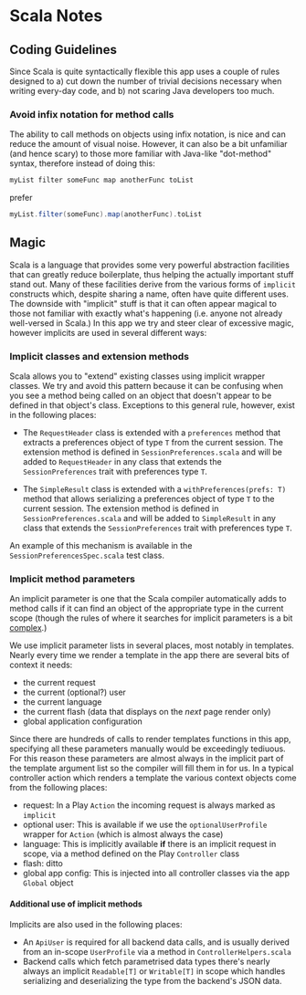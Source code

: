# Scala Notes

## Coding Guidelines

Since Scala is quite syntactically flexible this app uses a couple of rules designed to a) cut down the number of trivial decisions necessary when writing every-day code, and b) not scaring Java developers too much.

### Avoid infix notation for method calls

The ability to call methods on objects using infix notation, is nice and can reduce the amount of visual noise. However, it can also be a bit unfamiliar (and hence scary) to those more familiar with Java-like "dot-method" syntax, therefore instead of doing this:

```scala
myList filter someFunc map anotherFunc toList
```

prefer

```scala
myList.filter(someFunc).map(anotherFunc).toList
```

## Magic

Scala is a language that provides some very powerful abstraction facilities that can greatly reduce boilerplate, thus helping the actually important stuff stand out. Many of these facilities derive from the various forms of `implicit` constructs which, despite sharing a name, often have quite different uses. The downside with "implicit" stuff is that it can often appear magical to those not familiar with exactly what's happening (i.e. anyone not already well-versed in Scala.) In this app we try and steer clear of excessive magic, however implicits are used in several different ways:

### Implicit classes and extension methods

Scala allows you to "extend" existing classes using implicit wrapper classes. We try and avoid this pattern because it can be confusing when you see a method being called on an object that doesn't appear to be defined in that object's class. Exceptions to this general rule, however, exist in the following places:

 - The `RequestHeader` class is extended with a `preferences` method that extracts a preferences object of type `T` from the current session. The extension method is defined in `SessionPreferences.scala` and will be added to `RequestHeader` in any class that extends the `SessionPreferences` trait with preferences type `T`.

 - The `SimpleResult` class is extended with a `withPreferences(prefs: T)` method that allows serializing a preferences object of type `T` to the current session. The extension method is defined in `SessionPreferences.scala` and will be added to `SimpleResult` in any class that extends the `SessionPreferences` trait with preferences type `T`.

An example of this mechanism is available in the `SessionPreferencesSpec.scala` test class.

### Implicit method parameters

An implicit parameter is one that the Scala compiler automatically adds to method calls if it can find an object of the appropriate type in the current scope (though the rules of where it searches for implicit parameters is a bit [complex](http://stackoverflow.com/a/5598107/285374).)

We use implicit parameter lists in several places, most notably in templates. Nearly every time we render a template in the app there are several bits of context it needs:

 - the current request
 - the current (optional?) user
 - the current language
 - the current flash (data that displays on the *next* page render only)
 - global application configuration

Since there are hundreds of calls to render templates functions in this app, specifying all these parameters manually would be exceedingly tediuous. For this reason these parameters are almost always in the implicit part of the template argument list so the compiler will fill them in for us. In a typical controller action which renders a template the various context objects come from the following places:

 - request: In a Play `Action` the incoming request is always marked as `implicit`
 - optional user: This is available if we use the `optionalUserProfile` wrapper for `Action` (which is almost always the case)
 - language: This is implicitly available **if** there is an implicit request in scope, via a method defined on the Play `Controller` class
 - flash: ditto
 - global app config: This is injected into all controller classes via the app `Global` object

#### Additional use of implicit methods

Implicits are also used in the following places:

 - An `ApiUser` is required for all backend data calls, and is usually derived from an in-scope `UserProfile` via a method in `ControllerHelpers.scala`
 - Backend calls which fetch parametrised data types there's nearly always an implicit `Readable[T]` or `Writable[T]` in scope which handles serializing and deserializing the type from the backend's JSON data.

